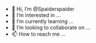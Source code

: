 - 👋 Hi, I’m @Spaiderspaider
- 👀 I’m interested in ...
- 🌱 I’m currently learning ...
- 💞️ I’m looking to collaborate on ...
- 📫 How to reach me ...

<!---
Spaiderspaider/Spaiderspaider is a ✨ special ✨ repository because its `README.md` (this file) appears on your GitHub profile.
You can click the Preview link to take a look at your changes.
--->
